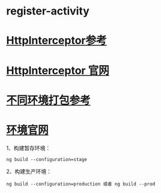 # register-activity

# [HttpInterceptor参考](https://jasonwatmore.com/post/2019/06/26/angular-8-basic-http-authentication-tutorial-example)
# [HttpInterceptor 官网](https://angular.io/guide/http#intercepting-requests-and-responses)

# [不同环境打包参考](https://medium.com/@balramchavan/configure-and-build-angular-application-for-different-environments-7e94a3c0af23)

# [环境官网](https://angular.io/guide/build)

1、构建暂存环境：
```
ng build --configuration=stage
```
2、构建生产环境：
```
ng build --configuration=production 或者 ng build --prod
```
